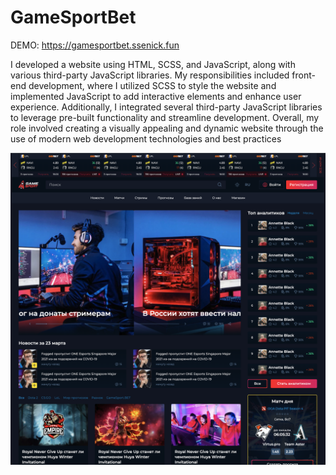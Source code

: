 # GameSportBet


DEMO: https://gamesportbet.ssenick.fun

I developed a website using HTML, SCSS, and JavaScript, along with various third-party JavaScript libraries. My responsibilities included front-end development, where I utilized SCSS to style the website and implemented JavaScript to add interactive elements and enhance user experience. Additionally, I integrated several third-party JavaScript libraries to leverage pre-built functionality and streamline development. Overall, my role involved creating a visually appealing and dynamic website through the use of modern web development technologies and best practices


![Screenshot](https://github.com/ssenick/GameSportBet/blob/main/greenshopImage.png)
